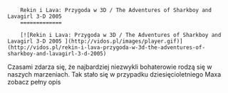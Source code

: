 
        Rekin i Lava: Przygoda w 3D / The Adventures of Sharkboy and Lavagirl 3-D 2005 
        =============
        
        [![Rekin i Lava: Przygoda w 3D / The Adventures of Sharkboy and Lavagirl 3-D 2005 ](http://vidos.pl/images/player.gif)](http://vidos.pl/rekin-i-lava-przygoda-w-3d-the-adventures-of-sharkboy-and-lavagirl-3-d-2005)
        
        
 Czasami zdarza się, że najbardziej niezwykli bohaterowie rodzą się w naszych marzeniach. Tak stało się w przypadku dziesięcioletniego Maxa zobacz pełny opis
    